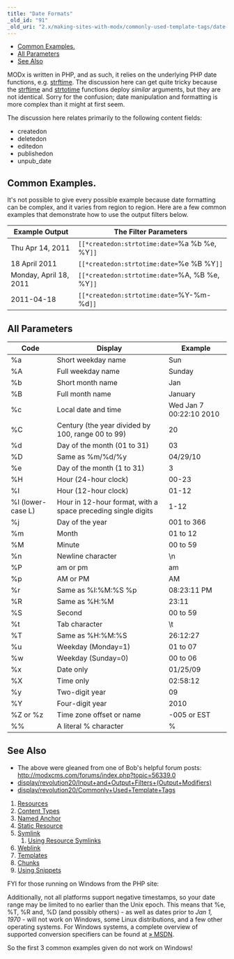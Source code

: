 ```yaml
---
title: "Date Formats"
_old_id: "91"
_old_uri: "2.x/making-sites-with-modx/commonly-used-template-tags/date-formats"
---
```


- [Common Examples.](#DateFormats-CommonExamples.)
- [All Parameters](#DateFormats-AllParameters)
- [See Also](#DateFormats-SeeAlso)



MODx is written in PHP, and as such, it relies on the underlying PHP date functions, e.g. [strftime](http://www.php.net/manual/en/function.strftime.php). The discussion here can get quite tricky because the [strftime](http://www.php.net/manual/en/function.strftime.php) and [strtotime](http://co.php.net/strtotime) functions deploy _similar_ arguments, but they are not identical. Sorry for the confusion; date manipulation and formatting is more complex than it might at first seem.

The discussion here relates primarily to the following content fields:

- createdon
- deletedon
- editedon
- publishedon
- unpub\_date

## Common Examples.

It's not possible to give every possible example because date formatting can be complex, and it varies from region to region. Here are a few common examples that demonstrate how to use the output filters below.

| Example Output | The Filter Parameters |
|----------------|-----------------------|
| Thu Apr 14, 2011 | `[[*createdon:strtotime:date=`%a %b %e, %Y`]]` |
| 18 April 2011 | `[[*createdon:strtotime:date=`%e %B %Y`]]` |
| Monday, April 18, 2011 | `[[*createdon:strtotime:date=`%A, %B %e, %Y`]]` |
| 2011-04-18 | `[[*createdon:strtotime:date=`%Y-%m-%d`]]` |

## All Parameters

| Code | Display | Example |
|------|---------|---------|
| %a | Short weekday name | Sun |
| %A | Full weekday name | Sunday |
| %b | Short month name | Jan |
| %B | Full month name | January |
| %c | Local date and time | Wed Jan 7 00:22:10 2010 |
| %C | Century (the year divided by 100, range 00 to 99) | 20 |
| %d | Day of the month (01 to 31) | 03 |
| %D | Same as %m/%d/%y | 04/29/10 |
| %e | Day of the month (1 to 31) | 3 |
| %H | Hour (24-hour clock) | 00-23 |
| %I | Hour (12-hour clock) | 01-12 |
| %l (lower-case L) | Hour in 12-hour format, with a space preceding single digits | 1-12 |
| %j | Day of the year | 001 to 366 |
| %m | Month | 01 to 12 |
| %M | Minute | 00 to 59 |
| %n | Newline character | \\n |
| %P | am or pm | am |
| %p | AM or PM | AM |
| %r | Same as %I:%M:%S %p | 08:23:11 PM |
| %R | Same as %H:%M | 23:11 |
| %S | Second | 00 to 59 |
| %t | Tab character | \\t |
| %T | Same as %H:%M:%S | 26:12:27 |
| %u | Weekday (Monday=1) | 01 to 07 |
| %w | Weekday (Sunday=0) | 00 to 06 |
| %x | Date only | 01/25/09 |
| %X | Time only | 02:58:12 |
| %y | Two-digit year | 09 |
| %Y | Four-digit year | 2010 |
| %Z or %z | Time zone offset or name | -005 or EST |
| %% | A literal % character | % |

## See Also

- The above were gleaned from one of Bob's helpful forum posts: <http://modxcms.com/forums/index.php?topic=56339.0>
- [display/revolution20/Input+and+Output+Filters+(Output+Modifiers)](display/revolution20/Input+and+Output+Filters+(Output+Modifiers))
- [display/revolution20/Commonly+Used+Template+Tags](display/revolution20/Commonly+Used+Template+Tags)

1. [Resources](making-sites-with-modx/structuring-your-site/resources)
  1. [Content Types](making-sites-with-modx/structuring-your-site/resources/content-types)
  2. [Named Anchor](making-sites-with-modx/structuring-your-site/resources/named-anchor)
  3. [Static Resource](making-sites-with-modx/structuring-your-site/resources/static-resource)
  4. [Symlink](making-sites-with-modx/structuring-your-site/resources/symlink)
      1. [Using Resource Symlinks](making-sites-with-modx/structuring-your-site/resources/symlink/using-resource-symlinks)
  5. [Weblink](making-sites-with-modx/structuring-your-site/resources/weblink)
2. [Templates](making-sites-with-modx/structuring-your-site/templates)
3. [Chunks](making-sites-with-modx/structuring-your-site/chunks)
4. [Using Snippets](making-sites-with-modx/structuring-your-site/using-snippets)

FYI for those running on Windows from the PHP site:

Additionally, not all platforms support negative timestamps, so your date range may be limited to no earlier than the Unix epoch. This means that %e, %T, %R and, %D (and possibly others) - as well as dates prior to _Jan 1, 1970_ - will not work on Windows, some Linux distributions, and a few other operating systems. For Windows systems, a complete overview of supported conversion specifiers can be found at [» MSDN](http://msdn.microsoft.com/en-us/library/fe06s4ak.aspx).

So the first 3 common examples given do not work on Windows!